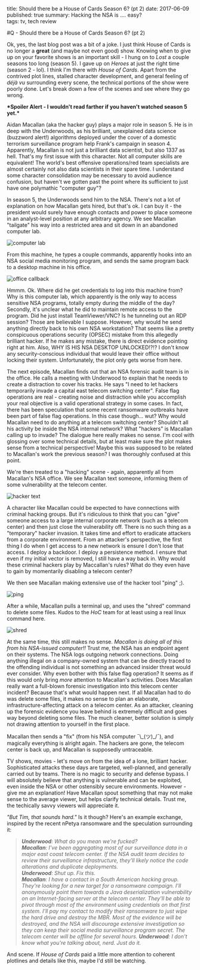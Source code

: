 title: Should there be a House of Cards Season 6? (pt 2)
date: 2017-06-09
published: true
summary: Hacking the NSA is .... easy?  
tags: tv, tech review

#Q - Should there be a House of Cards Season 6? (pt 2)

Ok, yes, the last blog post was a bit of a joke. I just think House of Cards is no longer a __great__ (and maybe not even good) show. Knowing when to give up on your favorite shows is an important skill - I hung on to _Lost_ a couple seasons too long (season 5). I gave up on _Heroes_ at just the right time (season 2 - lol). I think I'm there with _House of Cards_. Apart from the contrived plot lines, stalled character development, and general feeling of _déjà vu_ surrounding every scene, the technical portions of the show were poorly done. Let's break down a few of the scenes and see where they go wrong.

**\*Spoiler Alert - I wouldn't read farther if you haven't watched season 5 yet.\***

Aidan Macallan (aka the hacker guy) plays a major role in season 5. He is in deep with the Underwoods, as his brilliant, unexplained data science (buzzword alert!) algorithms deployed under the cover of a domestic terrorism surveillance program help Frank's campaign in season 4. Apparently, Macallan is not just a brilliant data scientist, but also 1337 as hell. That's my first issue with this character. Not all computer skills are equivalent! The world's best offensive operations/red team specialists are almost certainly not also data scientists in their spare time. I understand some character consolidation may be necessary to avoid audience confusion, but haven't we gotten past the point where its sufficient to just have one polymathic "computer guy"?

In season 5, the Underwoods send him to the NSA. There's not a lot of explanation on how Macallan gets hired, but that's ok. I can buy it - the president would surely have enough contacts and power to place someone in an analyst-level position at any arbitrary agency. We see Macallan "tailgate" his way into a restricted area and sit down in an abandoned computer lab.

![computer lab](/static/blog/2017/abandonedCompLab.png)

From this machine, he types a couple commands, apparently hooks into an NSA social media monitoring program, and sends the same program back to a desktop machine in his office.

![office callback](/static/blog/2017/officeCallback.png)

Hmmm. Ok. Where did he get credentials to log into this machine from? Why is this computer lab, which apparently is the only way to access sensitive NSA programs, totally empty during the middle of the day? Secondly, it's unclear what he did to maintain remote access to the program. Did he just install TeamViewer/VNC? Is he tunneling out an RDP session? Those are believable I suppose. However, why would he send anything directly back to his own NSA workstation? That seems like a pretty conspicuous operations security (OPSEC) mistake from this allegedly brilliant hacker. If he makes any mistake, there is direct evidence pointing right at him. Also, WHY IS HIS NSA DESKTOP UNLOCKED!?!? I don't know any security-conscious individual that would leave their office without locking their system. Unfortunately, the plot only gets worse from here.

The next episode, Macallan finds out that an NSA forensic audit team is in the office. He calls a meeting with Underwood to explain that he needs to create a distraction to cover his tracks. He says "I need to let hackers temporarily invade a capital east telecom switching center". False flag operations are real - creating noise and distraction while you accomplish your real objective is a valid operational strategy in some cases. In fact, there has been speculation that some recent ransomware outbreaks have been part of false flag operations. In this case though... wut? Why would Macallan need to do anything at a telecom switching center? Shouldn't all his activity be inside the NSA internal network? What "hackers" is Macallan calling up to invade? The dialogue here really makes no sense. I'm cool with glossing over some technical details, but at least make sure the plot makes sense from a technical perspective! Maybe this was supposed to be related to Macallan's work the previous season? I was thoroughly confused at this point.

We're then treated to a "hacking" scene - again, apparently all from Macallan's NSA office. We see Macallan text someone, informing them of some vulnerability at the telecom center. 

![hacker text](/static/blog/2017/hackerText.png)

A character like Macallan could be expected to have connections with criminal hacking groups. But it's ridiculous to think that you can "give" someone access to a large internal corporate network (such as a telecom center) and then just close the vulnerability off. There is no such thing as a "temporary" hacker invasion. It takes time and effort to eradicate attackers from a corporate environment. From an attacker's perspective, the first thing I do when I get access to a new network is ensure I don't lose that access. I deploy a backdoor. I deploy a persistence method. I ensure that even if my initial vector is removed, I still have a way back in. Why would these criminal hackers play by Maccallan's rules? What do they even have to gain by momentarily disabling a telecom center?

We then see Macallan making extensive use of the hacker tool "ping" ;). 

![ping](/static/blog/2017/leetPing.png)

After a while, Macallan pulls a terminal up, and uses the "shred" command to delete some files. Kudos to the _HoC_ team for at least using a real linux command here. 

![shred](/static/blog/2017/shred.png)

At the same time, this still makes no sense. _Macallan is doing all of this from his NSA-issued computer!!_ Trust me, the NSA has an endpoint agent on their systems. The NSA logs outgoing network connections. Doing anything illegal on a company-owned system that can be directly traced to the offending individual is not something an advanced insider threat would ever consider. Why even bother with this false flag operation? It seems as if this would only bring _more_ attention to Macallan's activities. Does Macallan really want a full-blown forensic investigation into this telecom center incident? Because that's what would happen next. If all Macallan had to do was delete some files, it makes no sense to plan an elaborate, infrastructure-affecting attack on a telecom center. As an attacker, cleaning up the forensic evidence you leave behind is extremely difficult and goes way beyond deleting some files. The much cleaner, better solution is simply not drawing attention to yourself in the first place.

Macallan then sends a "fix" (from his NSA computer ¯\\\_(ツ)\_/¯), and magically everything is alright again. The hackers are gone, the telecom center is back up, and Macallan is supposedly untraceable. 

TV shows, movies - let's move on from the idea of a lone, brilliant hacker. Sophisticated attacks these days are targeted, well-planned, and generally carried out by teams. There is no magic to security and defense bypass. I will absolutely believe that anything is vulnerable and can be exploited, even inside the NSA or other ostensibly secure environments. However - give me an explanation! Have Macallan spout something that may not make sense to the average viewer, but helps clarify technical details. Trust me, the techically savvy viewers will appreciate it. 

_"But Tim, that sounds hard."_ Is it though? Here's an example exchange, inspired by the recent nPetya ransomware and the speculation surrounding it:

>_**Underwood**: What do you mean we're fucked?  
**Macallan**: I've been aggregating most of our surveillance data in a major east coast telecom center. If the NSA audit team decides to review their surveillance infrastructure, they'll likely notice the code alterations and duplicate deployments.  
**Underwood**: Shut up. Fix this.  
**Macallan**: I have a contact in a South American hacking group. They're looking for a new target for a ransomware campaign. I'll anonymously point them towards a Java deserialization vulnerability on an Internet-facing server at the telecom center. They'll be able to pivot through most of the environment using credentials on that first system. I'll pay my contact to modify their ransomware to just wipe the hard drive and destroy the MBR. Most of the evidence will be destroyed, and the NSA will discourage extensive investigation so they can keep their social media surveillance program secret. The telecom center will be offline for several hours.
**Underwood**: I don't know what you're talking about, nerd. Just do it._

And scene. If _House of Cards_ paid a little more attention to coherent plotlines and details like this, maybe I'd still be watching.
